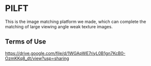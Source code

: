 # PILFT
This is the image matching platform we made, which can complete the matching of large viewing angle weak texture images.
## Terms of Use

https://drive.google.com/file/d/1WGApWE7riyL0B1gn7KcB0-OzmKKq8_dt/view?usp=sharing
